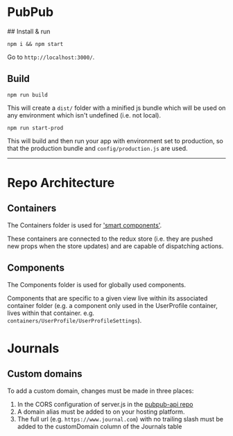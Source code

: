 # PubPub

## Install & run

```
npm i && npm start
```

Go to `http://localhost:3000/`.

## Build

```
npm run build
```

This will create a `dist/` folder with a minified js bundle which will be used on any environment which isn't undefined (i.e. not local).

```
npm run start-prod
```

This will build and then run your app with environment set to production, so that the production bundle and `config/production.js` are used.

---

# Repo Architecture

## Containers

The Containers folder is used for ['smart components'](https://medium.com/@dan_abramov/smart-and-dumb-components-7ca2f9a7c7d0#.pnw7tliip).

These containers are connected to the redux store (i.e. they are pushed new props when the store updates) and are capable of dispatching actions. 

## Components

The Components folder is used for globally used components.

Components that are specific to a given view live within its associated container folder (e.g. a component only used in the UserProfile container, lives within that container. e.g. `containers/UserProfile/UserProfileSettings`).


# Journals

## Custom domains
To add a custom domain, changes must be made in three places: 

1. In the CORS configuration of server.js in the [pubpub-api repo](https://github.org/pubpub/pubpub-api)
2. A domain alias must be added to on your hosting platform. 
3. The full url (e.g. `https://www.journal.com`) with no trailing slash must be added to the customDomain column of the Journals table